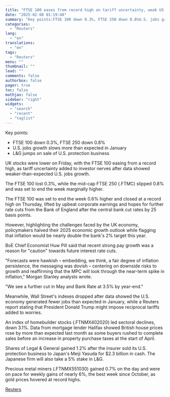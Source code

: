 ```yaml
---
title: "FTSE 100 eases from record high on tariff uncertainty, weak US jobs data"
date: "2025-02-08 01:19:40"
summary: "Key points:FTSE 100 down 0.3%, FTSE 250 down 0.8%U.S. jobs growth slows more than expected in JanuaryL&amp;G jumps on sale of U.S. protection business UK stocks were lower on Friday, with the FTSE 100 easing from a record high, as tariff uncertainty added to investor nerves after data showed weaker-than-expected..."
categories:
  - "Reuters"
lang:
  - "en"
translations:
  - "en"
tags:
  - "Reuters"
menu: ""
thumbnail: ""
lead: ""
comments: false
authorbox: false
pager: true
toc: false
mathjax: false
sidebar: "right"
widgets:
  - "search"
  - "recent"
  - "taglist"
---
```


Key points:

* FTSE 100 down 0.3%, FTSE 250 down 0.8%
* U.S. jobs growth slows more than expected in January
* L&G jumps on sale of U.S. protection business

UK stocks were lower on Friday, with the FTSE 100 easing from a record high, as tariff uncertainty added to investor nerves after data showed weaker-than-expected U.S. jobs growth.

The FTSE 100 lost 0.3%, while the mid-cap FTSE 250 (.FTMC) slipped 0.8% and was set to end the week marginally higher.

The FTSE 100 was set to end the week 0.6% higher and closed at a record high on Thursday, lifted by upbeat corporate earnings and hopes for further rate cuts from the Bank of England after the central bank cut rates by 25 basis points.

However, highlighting the challenges faced by the UK economy, policymakers halved their 2025 economic growth outlook while flagging that inflation would be nearly double the bank's 2% target this year.

BoE Chief Economist Huw Pill said that recent strong pay growth was a reason for "caution" towards future interest rate cuts.

"Forecasts were hawkish – embedding, we think, a fair degree of inflation persistence, the messaging was dovish – centering on downside risks to growth and reaffirming that the MPC will look through the near-term spike in inflation," Morgan Stanley analysts wrote.

"We see a further cut in May and Bank Rate at 3.5% by year-end."

Meanwhile, Wall Street's indexes dropped after data showed the U.S. economy generated fewer jobs than expected in January, while a Reuters report stating that President Donald Trump might impose reciprocal tariffs added to worries.

An index of homebuilder stocks (.FTNMX402020) led sectoral declines, down 3.1%. Data from mortgage lender Halifax showed British house prices rose by more than expected last month as some buyers rushed to complete sales before an increase in property purchase taxes at the start of April.

Shares of Legal & General gained 1.2% after the insurer sold its U.S. protection business to Japan's Meiji Yasuda for $2.3 billion in cash. The Japanese firm will also take a 5% stake in L&G.

Precious metal miners (.FTNMX551030) gained 0.7% on the day and were on pace for weekly gains of nearly 6%, the best week since October, as gold prices hovered at record highs.

[Reuters](https://www.tradingview.com/news/reuters.com,2025:newsml_L4N3OY1IM:0-ftse-100-eases-from-record-high-on-tariff-uncertainty-weak-us-jobs-data/)

